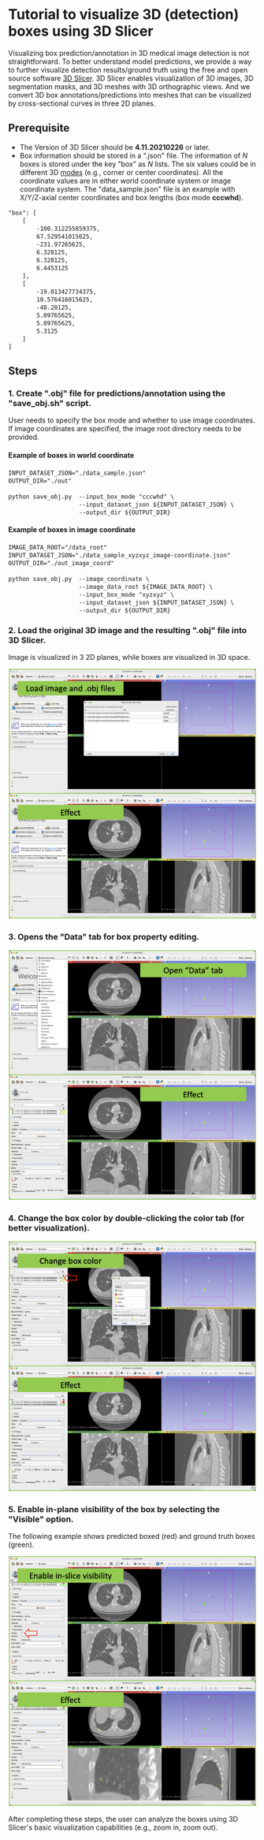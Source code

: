 # Tutorial to visualize 3D (detection) boxes using 3D Slicer

Visualizing box prediction/annotation in 3D medical image detection is not straightforward. To better understand model predictions, we provide a way to further visualize detection results/ground truth using the free and open source software [3D Slicer](https://www.slicer.org/). 3D Slicer enables visualization of 3D images, 3D segmentation masks, and 3D meshes with 3D orthographic views. And we convert 3D box annotations/predictions into meshes that can be visualized by cross-sectional curves in three 2D planes.

## Prerequisite

- The Version of 3D Slicer should be **4.11.20210226** or later.
- Box information should be stored in a ".json" file. The information of *N* boxes is stored under the key "box" as *N* lists. The six values could be in different 3D [modes](https://github.com/Project-MONAI/MONAI/blob/edf3b742a4ae85d1f30462ed0c7511c520fae888/monai/data/box_utils.py#L447-L456) (e.g., corner or center coordinates). All the coordinate values are in either world coordinate system or image coordinate system. The "data\_sample.json" file is an example with X/Y/Z-axial center coordinates and box lengths (box mode **cccwhd**).

```
"box": [
    [
        -100.312255859375,
        67.529541015625,
        -231.97265625,
        6.328125,
        6.328125,
        6.4453125
    ],
    [
        -19.013427734375,
        10.576416015625,
        -48.28125,
        5.09765625,
        5.09765625,
        5.3125
    ]
]
```

## Steps

### 1. Create ".obj" file for predictions/annotation using the "save\_obj.sh" script.

User needs to specify the box mode and whether to use image coordinates. If image coordinates are specified, the image root directory needs to be provided.

#### Example of boxes in world coordinate

```
INPUT_DATASET_JSON="./data_sample.json"
OUTPUT_DIR="./out"

python save_obj.py  --input_box_mode "cccwhd" \
                    --input_dataset_json ${INPUT_DATASET_JSON} \
                    --output_dir ${OUTPUT_DIR}
```

#### Example of boxes in image coordinate

```
IMAGE_DATA_ROOT="/data_root"
INPUT_DATASET_JSON="./data_sample_xyzxyz_image-coordinate.json"
OUTPUT_DIR="./out_image_coord"

python save_obj.py  --image_coordinate \
                    --image_data_root ${IMAGE_DATA_ROOT} \
                    --input_box_mode "xyzxyz" \
                    --input_dataset_json ${INPUT_DATASET_JSON} \
                    --output_dir ${OUTPUT_DIR}
```

### 2. Load the original 3D image and the resulting ".obj" file into 3D Slicer.

Image is visualized in 3 2D planes, while boxes are visualized in 3D space.

![Step 2](figures/step-1.png)

### 3. Opens the "Data" tab for box property editing.

![Step 3](figures/step-2.png)

### 4. Change the box color by double-clicking the color tab (for better visualization).

![Step 3](figures/step-3.png)

### 5. Enable in-plane visibility of the box by selecting the "Visible" option.

The following example shows predicted boxed (red) and ground truth boxes (green).

![Step 4](figures/step-4.png)

After completing these steps, the user can analyze the boxes using 3D Slicer's basic visualization capabilities (e.g., zoom in, zoom out).
